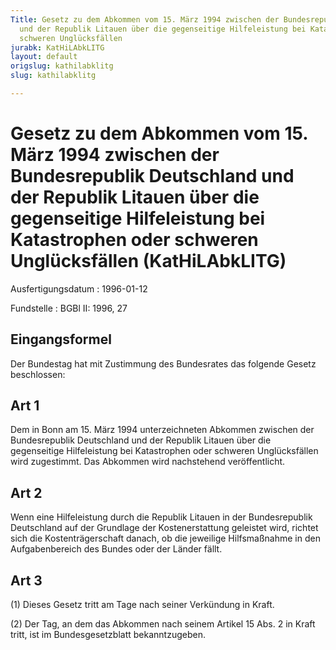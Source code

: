 ```yaml
---
Title: Gesetz zu dem Abkommen vom 15. März 1994 zwischen der Bundesrepublik Deutschland
  und der Republik Litauen über die gegenseitige Hilfeleistung bei Katastrophen oder
  schweren Unglücksfällen
jurabk: KatHiLAbkLITG
layout: default
origslug: kathilabklitg
slug: kathilabklitg

---
```


# Gesetz zu dem Abkommen vom 15. März 1994 zwischen der Bundesrepublik Deutschland und der Republik Litauen über die gegenseitige Hilfeleistung bei Katastrophen oder schweren Unglücksfällen (KatHiLAbkLITG)

Ausfertigungsdatum
:   1996-01-12

Fundstelle
:   BGBl II: 1996, 27



## Eingangsformel

Der Bundestag hat mit Zustimmung des Bundesrates das folgende Gesetz beschlossen:


## Art 1

Dem in Bonn am 15. März 1994 unterzeichneten Abkommen zwischen der Bundesrepublik Deutschland und der Republik Litauen über die gegenseitige Hilfeleistung bei Katastrophen oder schweren Unglücksfällen wird zugestimmt. Das Abkommen wird nachstehend veröffentlicht.


## Art 2

Wenn eine Hilfeleistung durch die Republik Litauen in der Bundesrepublik Deutschland auf der Grundlage der Kostenerstattung geleistet wird, richtet sich die Kostenträgerschaft danach, ob die jeweilige Hilfsmaßnahme in den Aufgabenbereich des Bundes oder der Länder fällt.


## Art 3

(1) Dieses Gesetz tritt am Tage nach seiner Verkündung in Kraft.

(2) Der Tag, an dem das Abkommen nach seinem Artikel 15 Abs. 2 in Kraft tritt, ist im Bundesgesetzblatt bekanntzugeben.

